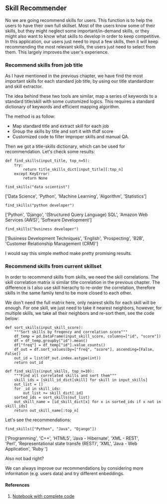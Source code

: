 ## Skill Recommender
No we are going recommend skills for users. This function is to help the users to have their own full skillset. Most of the users know some of their skills, but they might neglect some important/in-demand skills, or they might also want to know what skills to develop in order to keep competitive. In this application, our users just need to input a few skills, then it will keep recommending the most relevant skills, the users just need to select from them. This largely improves the user's experience.

### Recommend skills from job title
As I have mentioned in the previous chapter, we have find the most important skills for each standard job title, by using our title standardizer and skill extractor.

The idea behind these two tools are similar, map a series of keywords to a standard title/skill with some customized logics. This requires a standard dictionary of keywords and efficient mapping algorithm. 

The method is as follow:
- Map standard title and extract skill for each job
- Group the skills by title and sort it with tfidf score
- Customized code to filter improper skills and manual QA.

Then we got a title-skills dictionary, which can be used for recommendation. Let's check some results:
```
def find_skills(input_title, top_n=5):
    try:
        return title_skills_dict[input_title][:top_n]
    except KeyError:
        return None
```
```
find_skills("data scientist")
```
['Data Science', 'Python', 'Machine Learning', 'Algorithm', 'Statistics']

```
find_skills("python developer")
```
['Python',
 'Django',
 '(Structured Query Language) SQL',
 'Amazon Web Services (AWS)',
 'Software Development']

```
find_skills("business developer")
```
['Business Development Techniques',
 'English',
 'Prospecting',
 'B2B',
 'Customer Relationship Management (CRM)']

 I would say this simple method make pretty promising results.

### Recommend skills from current skillset
In order to recommend skills from skills, we need the skill correlations. The skill correlation matrix is similar title correlation in the previous chapter. The difference is I also use skill hierachy to re-order the correlation, therefore skills in the same family tend to be more closed to each other.

We don't need the full matrix here, only nearest skills for each skill will be enough. For one skill, we just need to take it nearest neighbors, however, for multiple skills, we take all their neighbors and re-sort them, see the code below: 

```
def sort_skills(input_skill_score):
    """Sort skills by freqency and correlation score"""
    df_temp = pd.DataFrame(input_skill_score, columns=["id", "score"])
    df = df_temp.groupby("id").mean()
    df["freq"] = df_temp["id"].value_counts()
    df_out = df.sort_values(by=["freq", "score"], ascending=[False, False])
    out_id = list(df_out.index.astype(int))
    return out_id

def find_skills(input_skills, top_n=10):
    """Find all correlated skills and sort them"""
    skill_ids = [skill_id_dict[skill] for skill in input_skills]
    out_list = []
    for _id in skill_ids:
        out_list += skill_dict[_id]
    sorted_ids = sort_skills(out_list)
    out_skill_name = [id_skill_dict[x] for x in sorted_ids if x not in skill_ids]
    return out_skill_name[:top_n]
```

Let's see the recommendations:
```
find_skills(["Python", "Java", "Django"])
```
['Programming',
 'C++',
 'HTML5',
 'Java - Hibernate',
 'XML - REST',<br>
 'Perl',
 'Representational state transfe (REST)',
 'XML',
 'Java - Web Application',
 'Ruby ']

Also not bad right?

We can always improve our recommendations by considering more information (e.g. users data) and try different enbeddings.

#### References
1. [Notebook with complete code](https://github.com/RuihaoQiu/Recommender-Systems-based-on-NLP)
​